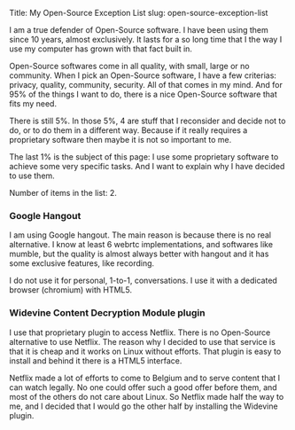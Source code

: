 Title: My Open-Source Exception List
slug: open-source-exception-list

I am a true defender of Open-Source software. I have been using them since 10
years, almost exclusively. It lasts for a so long time that I the way I use
my computer has grown with that fact built in.

Open-Source softwares come in all quality, with small, large or no community.
When I pick an Open-Source software, I have a few criterias: privacy, quality,
community, security. All of that comes in my mind. And for 95% of the things I
want to do, there is a nice Open-Source software that fits my need.

There is still 5%. In those 5%, 4 are stuff that I reconsider and decide not to
do, or to do them in a different way. Because if it really requires a proprietary
software then maybe it is not so important to me.

The last 1% is the subject of this page: I use some proprietary software to achieve
some very specific tasks. And I want to explain why I have decided to use them.

Number of items in the list: 2.

### Google Hangout

I am using Google hangout. The main reason is because there is no real alternative.
I know at least 6 webrtc implementations, and softwares like mumble, but the
quality is almost always better with hangout and it has some exclusive features,
like recording.

I do not use it for personal, 1-to-1, conversations. I use it with a dedicated
browser (chromium) with HTML5.

### Widevine Content Decryption Module plugin

I use that proprietary plugin to access Netflix. There is no Open-Source alternative
to use Netflix. The reason why I decided to use that service is that it is cheap and
it works on Linux without efforts. That plugin is easy to install and behind it
there is a HTML5 interface.

Netflix made a lot of efforts to come to Belgium and to serve content that
I can watch legally. No one could offer such a good offer before them, and most
of the others do not care about Linux. So Netflix made half the way to me, and I
decided that I would go the other half by installing the Widevine plugin.
